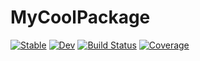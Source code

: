 # MyCoolPackage

[![Stable](https://img.shields.io/badge/docs-stable-blue.svg)](https://jmoo2880.github.io/MyCoolPackage.jl/stable/)
[![Dev](https://img.shields.io/badge/docs-dev-blue.svg)](https://jmoo2880.github.io/MyCoolPackage.jl/dev/)
[![Build Status](https://github.com/jmoo2880/MyCoolPackage.jl/actions/workflows/CI.yml/badge.svg?branch=main)](https://github.com/jmoo2880/MyCoolPackage.jl/actions/workflows/CI.yml?query=branch%3Amain)
[![Coverage](https://codecov.io/gh/jmoo2880/MyCoolPackage.jl/branch/main/graph/badge.svg)](https://codecov.io/gh/jmoo2880/MyCoolPackage.jl)
